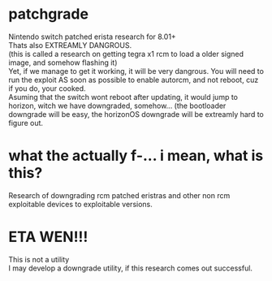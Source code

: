 # patchgrade
Nintendo switch patched erista research for 8.01+<br>
Thats also EXTREAMLY DANGROUS.<br>
(this is called a research on getting tegra x1 rcm to load a older signed image, and somehow flashing it)<br>
Yet, if we manage to get it working, it will be very dangrous. You will need to run the exploit AS soon as possible to enable autorcm, and not reboot, cuz if you do, your cooked.<br>
Asuming that the switch wont reboot after updating, it would jump to horizon, witch we have downgraded, somehow... (the bootloader downgrade will be easy, the horizonOS downgrade will be extreamly hard to figure out.
# what the actually f-... i mean, what is this?
Research of downgrading rcm patched eristras and other non rcm exploitable devices to exploitable versions.
# ETA WEN!!!
This is not a utility<br>
I may develop a downgrade utility, if this research comes out successful.
